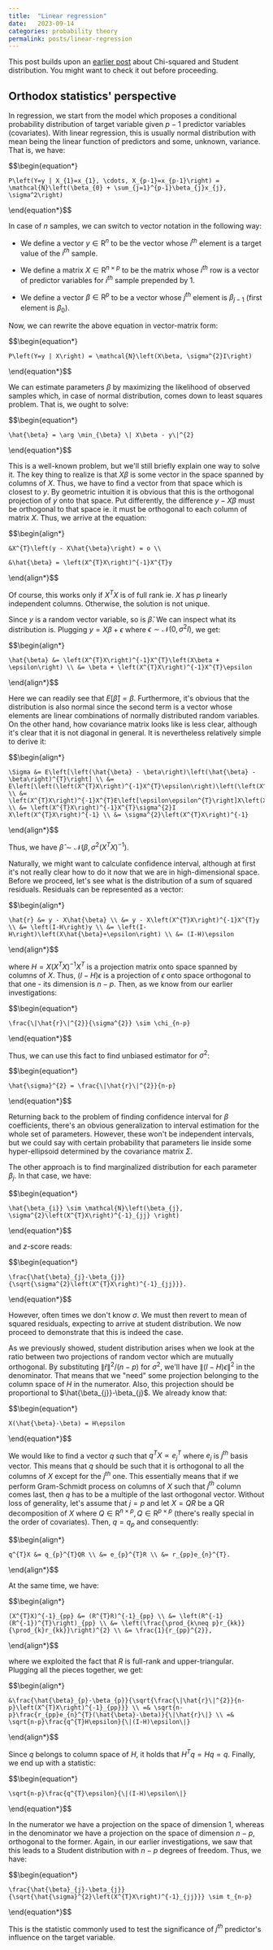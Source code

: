 ```yaml
---
title:  "Linear regression"
date:   2023-09-14
categories: probability theory
permalink: posts/linear-regression
---
```

This post builds upon an [earlier post](/posts/normal-dist-and-its-derivatives) about Chi-squared and Student distribution. You might want to check it out before proceeding.
## Orthodox statistics' perspective
In regression, we start from the model which proposes a conditional probability distribution of target variable given $p-1$ predictor variables (covariates). With linear regression, this is usually normal distribution with mean being the linear function of predictors and some, unknown, variance. That is, we have:

$$\begin{equation*}

    P\left(Y=y | X_{1}=x_{1}, \cdots, X_{p-1}=x_{p-1}\right) = \mathcal{N}\left(\beta_{0} + \sum_{j=1}^{p-1}\beta_{j}x_{j}, \sigma^2\right)

\end{equation*}$$

In case of $n$ samples, we can switch to vector notation in the following way:




- We define a vector $y \in \mathrm{R}^{n}$ to be the vector whose $i^{th}$ element is a target value of the $i^{th}$ sample.

- We define a matrix $X \in \mathrm{R}^{n\times p}$ to be the matrix whose $i^{th}$ row is a vector of predictor variables for $i^{th}$ sample prepended by 1.

- We define a vector $\beta \in \mathrm{R}^{p}$ to be a vector whose $j^{th}$ element is $\beta_{j-1}$ (first element is $\beta_{0}$).

Now, we can rewrite the above equation in vector-matrix form:

$$\begin{equation*}

    P\left(Y=y | X\right) = \mathcal{N}\left(X\beta, \sigma^{2}I\right)

\end{equation*}$$

We can estimate parameters $\beta$ by maximizing the likelihood of observed samples which, in case of normal distribution, comes down to least squares problem. That is, we ought to solve:

$$\begin{equation*}

    \hat{\beta} = \arg \min_{\beta} \| X\beta - y\|^{2} 

\end{equation*}$$

This is a well-known problem, but we'll still briefly explain one way to solve it. The key thing to realize is that $X\beta$ is some vector in the space spanned by columns of $X$. Thus, we have to find a vector from that space which is closest to $y$. By geometric intuition it is obvious that this is the orthogonal projection of $y$ onto that space. Put differently, the difference $y-X\beta$ must be orthogonal to that space ie. it must be orthogonal to each column of matrix $X$. Thus, we arrive at the equation:

$$\begin{align*}

    &X^{T}\left(y - X\hat{\beta}\right) = o \\

    &\hat{\beta} = \left(X^{T}X\right)^{-1}X^{T}y

\end{align*}$$

Of course, this works only if $X^{T}X$ is of full rank ie. $X$ has $p$ linearly independent columns. Otherwise, the solution is not unique.

Since $y$ is a random vector variable, so is $\hat{\beta}$. We can inspect what its distribution is. Plugging $y = X\beta + \epsilon$ where $\epsilon \sim \mathcal{N}(0,\sigma^{2}I)$, we get:

$$\begin{align*}

    \hat{\beta} &= \left(X^{T}X\right)^{-1}X^{T}\left(X\beta + \epsilon\right) \\ &= \beta + \left(X^{T}X\right)^{-1}X^{T}\epsilon

\end{align*}$$

Here we can readily see that $E\left[\hat{\beta}\right] = \beta$. Furthermore, it's obvious that the distribution is also normal since the second term is a vector whose elements are linear combinations of normally distributed random variables. On the other hand, how covariance matrix looks like is less clear, although it's clear that it is not diagonal in general. It is nevertheless relatively simple to derive it:

$$\begin{align*}

    \Sigma &= E\left[\left(\hat{\beta} - \beta\right)\left(\hat{\beta} - \beta\right)^{T}\right] \\ &= E\left[\left(\left(X^{T}X\right)^{-1}X^{T}\epsilon\right)\left(\left(X^{T}X\right)^{-1}X^{T}\epsilon\right)^{T}\right] \\ &= \left(X^{T}X\right)^{-1}X^{T}E\left[\epsilon\epsilon^{T}\right]X\left(X^{T}X\right)^{-1} \\ &= \left(X^{T}X\right)^{-1}X^{T}\sigma^{2}I X\left(X^{T}X\right)^{-1} \\ &= \sigma^{2}\left(X^{T}X\right)^{-1}

\end{align*}$$

Thus, we have $\hat{\beta} \sim \mathcal{N}\left(\beta, \sigma^{2}\left(X^{T}X\right)^{-1} \right)$.


Naturally, we might want to calculate confidence interval, although at first it's not really clear how to do it now that we are in high-dimensional space. Before we proceed, let's see what is the distribution of a sum of squared residuals. Residuals can be represented as a vector:

$$\begin{align*}

    \hat{r} &= y - X\hat{\beta} \\ &= y - X\left(X^{T}X\right)^{-1}X^{T}y \\ &= \left(I-H\right)y \\ &= \left(I-H\right)\left(X\hat{\beta}+\epsilon\right) \\ &= (I-H)\epsilon

\end{align*}$$

where $H = X\left(X^{T}X\right)^{-1}X^{T}$ is a projection matrix onto space spanned by columns of $X$. Thus, $(I-H)\epsilon$ is a projection of $\epsilon$ onto space orthogonal to that one - its dimension is $n-p$. Then, as we know from our earlier investigations:

$$\begin{equation*}

    \frac{\|\hat{r}\|^{2}}{\sigma^{2}} \sim \chi_{n-p}

\end{equation*}$$

Thus, we can use this fact to find unbiased estimator for $\sigma^{2}$:

$$\begin{equation*}

    \hat{\sigma}^{2} = \frac{\|\hat{r}\|^{2}}{n-p}

\end{equation*}$$

Returning back to the problem of finding confidence interval for $\beta$ coefficients, there's an obvious generalization to interval estimation for the whole set of parameters. However, these won't be independent intervals, but we could say with certain probability that parameters lie inside some hyper-ellipsoid determined by the covariance matrix $\Sigma$.

The other approach is to find marginalized distribution for each parameter $\beta_{j}$. In that case, we have:

$$\begin{equation*}

    \hat{\beta_{i}} \sim \mathcal{N}\left(\beta_{j}, \sigma^{2}\left(X^{T}X\right)^{-1}_{jj} \right)

\end{equation*}$$

and $z$-score reads:

$$\begin{equation*}

    \frac{\hat{\beta}_{j}-\beta_{j}}{\sqrt{\sigma^{2}\left(X^{T}X\right)^{-1}_{jj}}}.

\end{equation*}$$

However, often times we don't know $\sigma$. We must then revert to mean of squared residuals, expecting to arrive at student distribution. We now proceed to demonstrate that this is indeed the case.

As we previously showed, student distribution arises when we look at the ratio between two projections of random vector which are mutually orthogonal. By substituting $\|\hat{r}\|^{2}/(n-p)$  for $\sigma^{2}$, we'll have $\|(I-H)\epsilon\|^{2}$ in the denominator. That means that we "need" some projection belonging to the column space of $H$ in the numerator. Also, this projection should be proportional to $\hat{\beta_{j}}-\beta_{j}$. We already know that:

$$\begin{equation*}

    X(\hat{\beta}-\beta) = H\epsilon

\end{equation*}$$

We would like to find a vector $q$ such that $q^{T}X \propto e_{j}^{T}$ where $e_{j}$ is $j^{th}$ basis vector. This means that $q$ should be such that it is orthogonal to all the columns of $X$ except for the $j^{th}$ one. This essentially means that if we perform Gram-Schmidt process on columns of $X$ such that $j^{th}$ column comes last, then $q$ has to be a multiple of the last orthogonal vector. Without loss of generality, let's assume that $j=p$ and let $X=QR$ be a QR decomposition of $X$ where $Q\in\mathrm{R}^{n\times p}, Q\in\mathrm{R}^{p\times p}$ (there's really special in the order of covariates). Then, $q=q_{p}$ and consequently:

$$\begin{align*}

    q^{T}X &= q_{p}^{T}QR \\ &= e_{p}^{T}R \\ &= r_{pp}e_{n}^{T}.

\end{align*}$$

At the same time, we have:

$$\begin{align*}

    (X^{T}X)^{-1}_{pp} &= (R^{T}R)^{-1}_{pp} \\ &= \left(R^{-1}(R^{-1})^{T}\right)_{pp} \\ &= \left(\frac{\prod_{k\neq p}r_{kk}}{\prod_{k}r_{kk}}\right)^{2} \\ &= \frac{1}{r_{pp}^{2}},

\end{align*}$$

where we exploited the fact that $R$ is full-rank and upper-triangular. Plugging all the pieces together, we get:

$$\begin{align*}

    &\frac{\hat{\beta}_{p}-\beta_{p}}{\sqrt{\frac{\|\hat{r}\|^{2}}{n-p}\left(X^{T}X\right)^{-1}_{pp}}} \\ =& \sqrt{n-p}\frac{r_{pp}e_{n}^{T}(\hat{\beta}-\beta)}{\|\hat{r}\|} \\ =& \sqrt{n-p}\frac{q^{T}H\epsilon}{\|(I-H)\epsilon\|}

\end{align*}$$

Since $q$ belongs to column space of $H$, it holds that $H^{T}q = Hq = q$. Finally, we end up with a statistic:

$$\begin{equation*}

    \sqrt{n-p}\frac{q^{T}\epsilon}{\|(I-H)\epsilon\|}

\end{equation*}$$

In the numerator we have a projection on the space of dimension 1, whereas in the denominator we have a projection on the space of dimension $n-p$, orthogonal to the former. Again, in our earlier investigations, we saw that this leads to a Student distribution with $n-p$ degrees of freedom. Thus, we have:

$$\begin{equation*}

    \frac{\hat{\beta}_{j}-\beta_{j}}{\sqrt{\hat{\sigma}^{2}\left(X^{T}X\right)^{-1}_{jj}}} \sim t_{n-p}

\end{equation*}$$

This is the statistic commonly used to test the significance of $j^{th}$ predictor's influence on the target variable.

